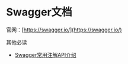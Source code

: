 # Swagger文档

官网：[https://swagger.io/](https://swagger.io/)
 
 
 
 
其他必读
 
- [Swagger常用注解API介绍](https://blog.csdn.net/small_to_large/article/details/77586765)